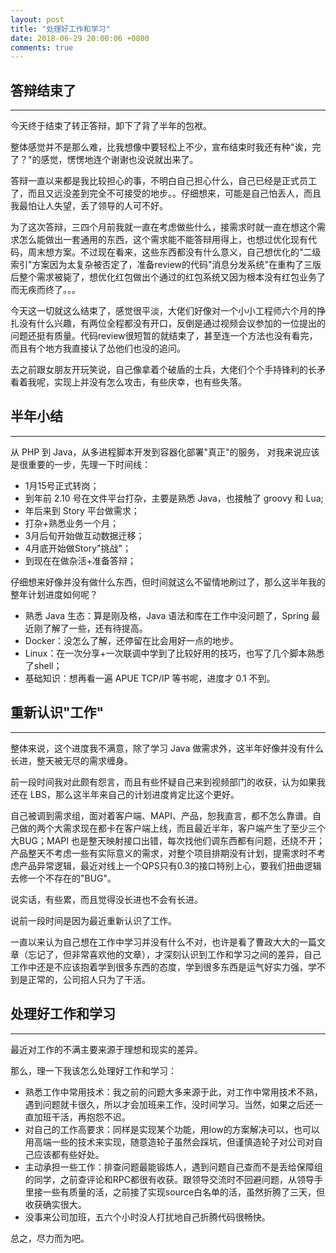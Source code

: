 ```yaml
---
layout: post
title: "处理好工作和学习"
date: 2018-06-29 20:00:06 +0800
comments: true
---
```


## 答辩结束了
---
今天终于结束了转正答辩，卸下了背了半年的包袱。

整体感觉并不是那么难，比我想像中要轻松上不少，宣布结束时我还有种"诶，完了？"的感觉，愣愣地连个谢谢也没说就出来了。

答辩一直以来都是我比较担心的事，不明白自己担心什么，自己已经是正式员工了，而且又远没差到完全不可接受的地步。。仔细想来，可能是自己怕丢人，而且我最怕让人失望，丢了领导的人可不好。

为了这次答辩，三四个月前我就一直在考虑做些什么，接需求时就一直在想这个需求怎么能做出一套通用的东西，这个需求能不能答辩用得上，也想过优化现有代码，周末想方案。不过现在看来，这些东西都没有什么意义，自己想优化的"二级索引"方案因为太复杂被否定了，准备review的代码"消息分发系统"在重构了三版后整个需求被毙了，想优化红包做出个通过的红包系统又因为根本没有红包业务了而无疾而终了。。。

今天这一切就这么结束了，感觉很平淡，大佬们好像对一个小小工程师六个月的挣扎没有什么兴趣，有两位全程都没有开口，反倒是通过视频会议参加的一位提出的问题还挺有质量。代码review很短暂的就结束了，甚至连一个方法也没有看完，而且有个地方我直接认了怂他们也没的追问。

去之前跟女朋友开玩笑说，自己像拿着个破盾的士兵，大佬们个个手持锋利的长矛看着我呢，实现上并没有怎么攻击，有些庆幸，也有些失落。

## 半年小结
---
从 PHP 到 Java，从多进程脚本开发到容器化部署"真正"的服务， 对我来说应该是很重要的一步，先理一下时间线：

- 1月15号正式转岗；
- 到年前 2.10 号在文件平台打杂，主要是熟悉 Java，也接触了 groovy 和 Lua;
- 年后来到 Story 平台做需求；
- 打杂+熟悉业务一个月；
- 3月后旬开始做互动数据迁移；
- 4月底开始做Story"挑战"；
- 到现在在做杂活+准备答辩；

仔细想来好像并没有做什么东西，但时间就这么不留情地刷过了，那么这半年我的整年计划进度如何呢？

- 熟悉 Java 生态：算是刚及格，Java 语法和库在工作中没问题了，Spring 最近刚了解了一些，还有待提高。
- Docker：没怎么了解，还停留在比会用好一点的地步。
- Linux：在一次分享+一次联调中学到了比较好用的技巧，也写了几个脚本熟悉了shell；
- 基础知识：想再看一遍 APUE TCP/IP 等书呢，进度才 0.1 不到。

## 重新认识"工作"
---
整体来说，这个进度我不满意，除了学习 Java 做需求外，这半年好像并没有什么长进，整天被无尽的需求缠身。

前一段时间我对此颇有怨言，而且有些怀疑自己来到视频部门的收获，认为如果我还在 LBS，那么这半年来自己的计划进度肯定比这个更好。

自己被调到需求组，面对着客户端、MAPI、产品，恕我直言，都不怎么靠谱。自己做的两个大需求现在都卡在客户端上线，而且最近半年，客户端产生了至少三个大BUG；MAPI 也是整天映射接口出错，每次找他们调东西都有问题，还绕不开；产品整天不考虑一些有实际意义的需求，对整个项目排期没有计划，提需求时不考虑产品异常逻辑，最近对线上一个QPS只有0.3的接口特别上心，要我们扭曲逻辑去修一个不存在的"BUG"。

说实话，有些累，而且觉得没长进也不会有长进。

说前一段时间是因为最近重新认识了工作。

一直以来认为自己想在工作中学习并没有什么不对，也许是看了曹政大大的一篇文章（忘记了，但非常喜欢他的文章），才深刻认识到工作和学习之间的差异，自己工作中还是不应该抱着学到很多东西的态度，学到很多东西是运气好实力强，学不到是正常的，公司招人只为了干活。

## 处理好工作和学习
---
最近对工作的不满主要来源于理想和现实的差异。

那么，理一下我该怎么处理好工作和学习：

- 熟悉工作中常用技术：我之前的问题大多来源于此，对工作中常用技术不熟，遇到问题就卡很久，所以才会加班来工作，没时间学习。当然，如果之后还一直加班干活，再抱怨不迟。
- 对自己的工作高要求：同样是实现某个功能，用low的方案解决可以，也可以用高端一些的技术来实现，随意造轮子虽然会踩坑，但谨慎造轮子对公司对自己应该都有些好处。
- 主动承担一些工作：排查问题最能锻炼人，遇到问题自己查而不是丢给保障组的同学，之前查评论和RPC都很有收获。跟领导交流时不回避问题，从领导手里接一些有质量的活，之前接了实现source白名单的活，虽然折腾了三天，但收获确实很大。
- 没事来公司加班，五六个小时没人打扰地自己折腾代码很畅快。

总之，尽力而为吧。